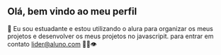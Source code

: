 ## Olá, bem vindo ao meu perfil
🖤
  Eu sou estuadante e estou utilizando o alura para organizar os meus projetos e desenvolver os meus projetos no javascripit.
  para entrar em contato lider@aluno.com 
🤡🥀👁️
